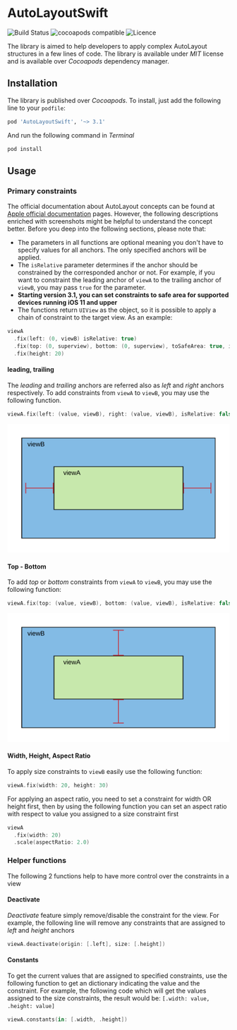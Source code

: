 # AutoLayoutSwift
![Build Status](https://travis-ci.org/Hassaniiii/AutoLayout.svg?branch=master)
![cocoapods compatible](https://img.shields.io/badge/Cocoapods-compatible-4BC51D.svg?style=flat)
![Licence](https://img.shields.io/github/license/Hassaniiii/CBORSwift.svg)

The library is aimed to help developers to apply complex AutoLayout structures in a few lines of code. The library is available under *MIT* license and is available over *Cocoapods* dependency manager.

## Installation

The library is published over *Cocoapods*. To install, just add the following line to your `podfile`:

```bash
pod 'AutoLayoutSwift', '~> 3.1'
```

And run the following command in *Terminal*

```bash
pod install
```

## Usage

### Primary constraints

The official documentation about AutoLayout concepts can be found at [Apple official documentation](https://developer.apple.com/library/archive/documentation/UserExperience/Conceptual/AutolayoutPG/index.html) pages. However, the following descriptions enriched with screenshots might be helpful to understand the concept better. Before you deep into the following sections, please note that:

- The parameters in all functions are optional meaning you don't have to specify values for all anchors. The only specified anchors will be applied.
- The `isRelative` parameter determines if the anchor should be constrained by the corresponded anchor or not. For example, if you want to constraint the leading anchor of `viewA` to the trailing anchor of `viewB`, you may pass `true` for the parameter.
- **Starting version 3.1, you can set constraints to safe area for supported devices running iOS 11 and upper**
- The functions return `UIView` as the object, so it is possible to apply a chain of constraint to the target view. As an example:

```swift
viewA
  .fix(left: (0, viewB) isRelative: true)
  .fix(top: (0, superview), bottom: (0, superview), toSafeArea: true, isRelative: false)
  .fix(height: 20)
```

#### leading, trailing

The *leading* and *trailing* anchors are referred also as *left* and *right* anchors respectively. To add constraints from `viewA` to `viewB`, you may use the following function. 

```swift
viewA.fix(left: (value, viewB), right: (value, viewB), isRelative: false
```
![Diagram](https://github.com/Hassaniiii/AutoLayout/blob/master/ScreenShots/leading-trailing.png)


#### Top - Bottom

To add *top* or *bottom* constraints from `viewA` to `viewB`, you may use the following function: 

```swift
viewA.fix(top: (value, viewB), bottom: (value, viewB), isRelative: false)
```
![Diagram](https://github.com/Hassaniiii/AutoLayout/blob/master/ScreenShots/top-bottom.png)

#### Width, Height, Aspect Ratio

To apply size constraints to `viewB` easily use the following function:

```swift
viewA.fix(width: 20, height: 30)
```

For applying an aspect ratio, you need to set a constraint for width OR height first, then by using the following function you can set an aspect ratio with respect to value you assigned to a size constraint first

```swift
viewA
  .fix(width: 20)
  .scale(aspectRatio: 2.0)
```
### Helper functions

The following 2 functions help to have more control over the constraints in a view

#### Deactivate

*Deactivate* feature simply remove/disable the constraint for the view. For example, the following line will remove any constraints that are assigned to *left* and *height* anchors

```swift
viewA.deactivate(origin: [.left], size: [.height])
```

#### Constants

To get the current values that are assigned to specified constraints, use the following function to get an dictionary indicating the value and the constraint. For example, the following code which will get the values assigned to the size constraints, the result would be: `[.width: value, .height: value]`

```swift
viewA.constants(in: [.width, .height])
```
